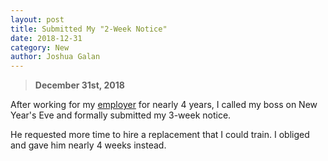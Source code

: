 ```yaml
---
layout: post
title: Submitted My "2-Week Notice"
date: 2018-12-31 
category: New
author: Joshua Galan
---
```


> **December 31st, 2018**

After working for my [employer](https://www.linkedin.com/company/auction-packages/about/) for nearly 4 years, I called my boss on New Year's Eve and formally submitted my 3-week notice. 

He requested more time to hire a replacement that I could train. I obliged and gave him nearly 4 weeks instead.